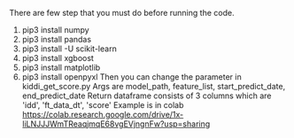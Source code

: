 There are few step that you must do before running the code.
1. pip3 install numpy
2. pip3 install pandas
3. pip3 install -U scikit-learn
4. pip3 install xgboost
5. pip3 install matplotlib
6. pip3 install openpyxl
Then you can change the parameter in kiddi_get_score.py
Args are model_path, feature_list, start_predict_date, end_predict_date
Return dataframe consists of 3 columns which are 'idd', 'ft_data_dt', 'score'
Example is in colab https://colab.research.google.com/drive/1x-liLNJJJWmTReaqjmqE68vgEVjngnFw?usp=sharing